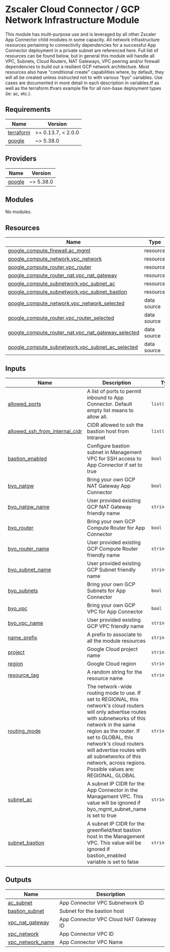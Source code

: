 # Zscaler Cloud Connector / GCP Network Infrastructure Module

This module has multi-purpose use and is leveraged by all other Zscaler App Connector child modules in some capacity. All network infrastructure resources pertaining to connectivity dependencies for a successful App Connector deployment in a private subnet are referenced here. Full list of resources can be found below, but in general this module will handle all VPC, Subnets, Cloud Routers, NAT Gateways, VPC peering and/or firewall dependencies to build out a resilient GCP network architecture. Most resources also have "conditional create" capabilities where, by default, they will all be created unless instructed not to with various "byo" variables. Use cases are documented in more detail in each description in variables.tf as well as the terraform.tfvars example file for all non-base deployment types (ie: ac, etc.).


<!-- BEGINNING OF PRE-COMMIT-TERRAFORM DOCS HOOK -->
## Requirements

| Name | Version |
|------|---------|
| <a name="requirement_terraform"></a> [terraform](#requirement\_terraform) | >= 0.13.7, < 2.0.0 |
| <a name="requirement_google"></a> [google](#requirement\_google) | ~> 5.38.0 |

## Providers

| Name | Version |
|------|---------|
| <a name="provider_google"></a> [google](#provider\_google) | ~> 5.38.0 |

## Modules

No modules.

## Resources

| Name | Type |
|------|------|
| [google_compute_firewall.ac_mgmt](https://registry.terraform.io/providers/hashicorp/google/latest/docs/resources/compute_firewall) | resource |
| [google_compute_network.vpc_network](https://registry.terraform.io/providers/hashicorp/google/latest/docs/resources/compute_network) | resource |
| [google_compute_router.vpc_router](https://registry.terraform.io/providers/hashicorp/google/latest/docs/resources/compute_router) | resource |
| [google_compute_router_nat.vpc_nat_gateway](https://registry.terraform.io/providers/hashicorp/google/latest/docs/resources/compute_router_nat) | resource |
| [google_compute_subnetwork.vpc_subnet_ac](https://registry.terraform.io/providers/hashicorp/google/latest/docs/resources/compute_subnetwork) | resource |
| [google_compute_subnetwork.vpc_subnet_bastion](https://registry.terraform.io/providers/hashicorp/google/latest/docs/resources/compute_subnetwork) | resource |
| [google_compute_network.vpc_network_selected](https://registry.terraform.io/providers/hashicorp/google/latest/docs/data-sources/compute_network) | data source |
| [google_compute_router.vpc_router_selected](https://registry.terraform.io/providers/hashicorp/google/latest/docs/data-sources/compute_router) | data source |
| [google_compute_router_nat.vpc_nat_gateway_selected](https://registry.terraform.io/providers/hashicorp/google/latest/docs/data-sources/compute_router_nat) | data source |
| [google_compute_subnetwork.vpc_subnet_ac_selected](https://registry.terraform.io/providers/hashicorp/google/latest/docs/data-sources/compute_subnetwork) | data source |

## Inputs

| Name | Description | Type | Default | Required |
|------|-------------|------|---------|:--------:|
| <a name="input_allowed_ports"></a> [allowed\_ports](#input\_allowed\_ports) | A list of ports to permit inbound to App Connector. Default empty list means to allow all. | `list(string)` | `[]` | no |
| <a name="input_allowed_ssh_from_internal_cidr"></a> [allowed\_ssh\_from\_internal\_cidr](#input\_allowed\_ssh\_from\_internal\_cidr) | CIDR allowed to ssh the bastion host from Intranet | `list(string)` | n/a | yes |
| <a name="input_bastion_enabled"></a> [bastion\_enabled](#input\_bastion\_enabled) | Configure bastion subnet in Management VPC for SSH access to App Connector if set to true | `bool` | `false` | no |
| <a name="input_byo_natgw"></a> [byo\_natgw](#input\_byo\_natgw) | Bring your own GCP NAT Gateway App Connector | `bool` | `false` | no |
| <a name="input_byo_natgw_name"></a> [byo\_natgw\_name](#input\_byo\_natgw\_name) | User provided existing GCP NAT Gateway friendly name | `string` | `null` | no |
| <a name="input_byo_router"></a> [byo\_router](#input\_byo\_router) | Bring your own GCP Compute Router for App Connector | `bool` | `false` | no |
| <a name="input_byo_router_name"></a> [byo\_router\_name](#input\_byo\_router\_name) | User provided existing GCP Compute Router friendly name | `string` | `null` | no |
| <a name="input_byo_subnet_name"></a> [byo\_subnet\_name](#input\_byo\_subnet\_name) | User provided existing GCP Subnet friendly name | `string` | `null` | no |
| <a name="input_byo_subnets"></a> [byo\_subnets](#input\_byo\_subnets) | Bring your own GCP Subnets for App Connector | `bool` | `false` | no |
| <a name="input_byo_vpc"></a> [byo\_vpc](#input\_byo\_vpc) | Bring your own GCP VPC for App Connector | `bool` | `false` | no |
| <a name="input_byo_vpc_name"></a> [byo\_vpc\_name](#input\_byo\_vpc\_name) | User provided existing GCP VPC friendly name | `string` | `null` | no |
| <a name="input_name_prefix"></a> [name\_prefix](#input\_name\_prefix) | A prefix to associate to all the module resources | `string` | `null` | no |
| <a name="input_project"></a> [project](#input\_project) | Google Cloud project name | `string` | n/a | yes |
| <a name="input_region"></a> [region](#input\_region) | Google Cloud region | `string` | n/a | yes |
| <a name="input_resource_tag"></a> [resource\_tag](#input\_resource\_tag) | A random string for the resource name | `string` | n/a | yes |
| <a name="input_routing_mode"></a> [routing\_mode](#input\_routing\_mode) | The network-wide routing mode to use. If set to REGIONAL, this network's cloud routers will only advertise routes with subnetworks of this network in the same region as the router. If set to GLOBAL, this network's cloud routers will advertise routes with all subnetworks of this network, across regions. Possible values are: REGIONAL, GLOBAL | `string` | `"REGIONAL"` | no |
| <a name="input_subnet_ac"></a> [subnet\_ac](#input\_subnet\_ac) | A subnet IP CIDR for the App Connector in the Management VPC. This value will be ignored if byo\_mgmt\_subnet\_name is set to true | `string` | `"10.0.1.0/24"` | no |
| <a name="input_subnet_bastion"></a> [subnet\_bastion](#input\_subnet\_bastion) | A subnet IP CIDR for the greenfield/test bastion host in the Management VPC. This value will be ignored if bastion\_enabled variable is set to false | `string` | `"10.0.0.0/24"` | no |

## Outputs

| Name | Description |
|------|-------------|
| <a name="output_ac_subnet"></a> [ac\_subnet](#output\_ac\_subnet) | App Connector VPC Subnetwork ID |
| <a name="output_bastion_subnet"></a> [bastion\_subnet](#output\_bastion\_subnet) | Subnet for the bastion host |
| <a name="output_vpc_nat_gateway"></a> [vpc\_nat\_gateway](#output\_vpc\_nat\_gateway) | App Connector VPC Cloud NAT Gateway ID |
| <a name="output_vpc_network"></a> [vpc\_network](#output\_vpc\_network) | App Connector VPC ID |
| <a name="output_vpc_network_name"></a> [vpc\_network\_name](#output\_vpc\_network\_name) | App Connector VPC Name |
<!-- END OF PRE-COMMIT-TERRAFORM DOCS HOOK -->
